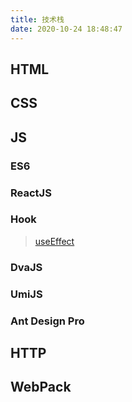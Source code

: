 ```yaml
---
title: 技术栈
date: 2020-10-24 18:48:47
---
```

## HTML

## CSS

## JS

### ES6

### ReactJS

### Hook
>[useEffect](/hook "hook")

### DvaJS

### UmiJS

### Ant Design Pro

## HTTP

## WebPack

